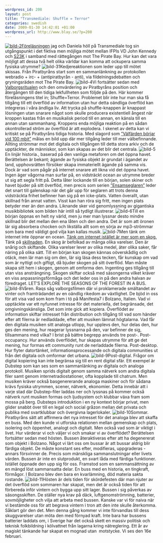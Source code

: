 ```yaml
--- 
wordpress_id: 208 
layout: post
title: "Transmediale: Shuffle = Terror" 
categories: swedish 
date: 2009-01-30 14:42:01 +01:00 
wordpress_url: http://www.blay.se/?p=208 
---
```


[](http://www.clubtransmediale.de/festival-09/day-program/day-schedule/29/lecture-shuffle-terror.html)[![bild-2](http://www.blay.se/wp-content/uploads/2009/01/bild-2.png "bild-2")](http://www.clubtransmediale.de/festival-09/day-program/day-schedule/29/lecture-shuffle-terror.html)[Föreläsningen](http://www.clubtransmediale.de/festival-09/day-program/day-schedule/29/lecture-shuffle-terror.html) jag och Daniela höll på Transmediale tog sin utgångspunkt i det fiktiva men möjliga mötet mellan IFPIs VD John Kennedy och [S23K](http://www.piratbyran.org/s23k) i samband med rättegången mot The Pirate Bay. Hur kan det vara möjligt att dessa två helt olika världar kan komma att ockupera samma fysiska utrymme? ![bild-31](http://www.blay.se/wp-content/uploads/2009/01/bild-31.png "bild-31")Kedjereaktionen som leder upp till mötet skissas. Från Piratbyråns start som en sammanlänkning av protokollen webradio + irc- + (antipiratbyrån - anti), via fildelningsdebatten och gryningsräden mot The Pirate Bay. ![bild-4](http://www.blay.se/wp-content/uploads/2009/01/bild-4.png "bild-4")Vi fortsätter sedan med [Valborgsritualen](http://www.piratbyran.org/valborg/) och den omvärdering av Piratbyråns position och återgången till den tidiga lekfullheten som följde på den. Här kommer föreläsningens titel in; Shuffle=Terror. Problemet blir inte hur man ska få tillgång till ett överflöd av information utan hur detta oändliga överflöd kan integreras i våra ändliga liv. Att trycka på shuffle-knappen är knappast lösningen utan snarare något som skulle producera existentiell ångest när kroppen kastas från en musikalisk period till en annan, en känsla till en annan utan sammanhang. Kroppens enda möjliga reaktion på en sådan okontrollerad ström av överflöd är att explodera. I skenet av detta kan vi kritiskt se på Piratbyråns tidiga historia. Med slagord som [”Välfärden börjar vid 100 mbit”](http://www.piratbyran.org/1maj) målas en bild upp där mer tillgång leder till mer välbefinnande. Allting strömmar mot det digitala och tillgången till detta stora arkiv och de upptäckter, de människor, som kan skapas av det blir det centrala. ![bild-5](http://www.blay.se/wp-content/uploads/2009/01/bild-5.png "bild-5")En linjär historia., baserad på den vanliga metaforen om det öppna havet. Berättelsen är bekant; ägande av fysiska objekt är grundat i ägandet av land, upphovsrätten försöker skapa immateriellt ägande på samma vis. Dock är vad som pågår på internet snarare att likna vid det öppna havet. Ingen äger vågorna man surfar på, en vidsträckt ocean av utrymme breder ut sig att segla fritt på. Detta låter lockande till en början, solen skiner och havet bjuder på sitt överflöd, men precis som serien [”Ensamseglaren”](http://www.youtube.com/watch?v=8K65G0QmPms) leder det snart till galenskap när det går upp för seglaren att trots denna vidsträckta frihet befinner han sig på en icke-plats. Vatten överallt, utan skillnad från annat vatten. Visst kan han röra sig fritt, men ingen plats betyder mer än den andra. Liknande sker vid genomlyssning av gigantiska musikbibliotek som bilden här intill så tydligt illustrerar. ![bild-6](http://www.blay.se/wp-content/uploads/2009/01/bild-6.png "bild-6")Till en början öppnas en helt ny värld, men ju mer man lyssnar desto mindre skillnad blir det mellan den ena låten och den andra. Det är som att öronen lär sig absorbera chocken och likställa allt som en sörja av mp3-strömmar som bara med väldigt god vilja kan kallas musik. ![bild-7](http://www.blay.se/wp-content/uploads/2009/01/bild-7.png "bild-7")Men tänk om internet inte öppnar en ocean. [Tänk om internet istället är mer som en skog.](http://www.bevarainternet.se) Tänk på [skillnaden](http://www.bevarainternet.se/bevara-internet/mellanspel). En skog är befolkad av många olika varelser. Den är snårig och skiftande. Olika varelser lever av olika medel, äter olika saker, får näring på olika sätt. Till en början kan skogen kännas oöverskådlig och otäck, men lär man sig om den, lär sig läsa dess tecken, får kunskap om vad som är nyttigt och giftigt, då bjuder skogen på sitt överflöd. Man måste skapa sitt hem i skogen, genom att omforma den. Ingenting ges tillgång till utan viss ansträngning. Skogen skiftar också med säsongerna vilket kräver en viss anpassningsförmåga och det leder oss in på den andra halvan av föredraget. LET’S EXPLORE THE SEASONS OF THE FOREST IN A BUS. ![bild-8](http://www.blay.se/wp-content/uploads/2009/01/bild-8.png "bild-8")Våren. Raqs såg valborgsfilmen där vi proklamerade smältandet av vinter och framträdandet av en oändlig rikedom av växtlighet. De bjöd in oss för att visa vad som kom fram i tö på Manifesta7 i Bolzano, Italien. Vad vi upptäckte var ett nyfunnet intresse för det materiella, det begränsade, det omgivningskänsliga. Det som inte gick att kopiera. Överflödet av information skiftar intresset från distribution och tillgång till vad som händer efter att filerna är nedladdade, efter att musiken lämnat högtalarna. Vad får den digitala musiken sitt analoga utlopp, hur upplevs den, hur delas den, hur ges den mening, hur reagerar lyssnarna på den, var befinner de sig, tillsammans med vilka? I brist på bättre begrepp används tre post-. Post-occupancy. Hur används överflödet, hur skapas utrymme för att ge det mening, hur formas ett community runt de nerladdade filerna. Post-desktop. Hur flyter datortänket, informationsprocessande och digitala communities ut från det digitala och omformar det urbana. ![bild-9](http://www.blay.se/wp-content/uploads/2009/01/bild-9.png "bild-9")Post-digital. Frågor om digital kopiering kan inte begränsa sig till en rent digital sfär. Ett exempel är Dubstep som kan ses som en sammanlänking av digitala och analoga protokoll. Musiken sprids digitalt genom samma nätverk som andra digitala filer samt genom internetradiostationer, ofta kopplade till chatrum. Men musiken kräver också basgenererande analoga maskiner och för sådana krävs fysiska utrymmen, scener, nätverk, ekonomier. Detta innebär att i varje stad där Dubstep-filer laddas ner och lyssnas på kommer också nätverk runt musiken formas och ljudsystem och klubbar växa fram som mossa på berg. Dubsteps introduktion i en ny kontext börjar privat, men glider snabbt över till en legal och social gråzon mellan det privata och publika med svartklubbar och övergivna lagerlokaler. ![bild-10](http://www.blay.se/wp-content/uploads/2009/01/bild-10.png "bild-10")Sommar. Piratbyråns sätt att affirmera det nya intresset för det analoga blev att skaffa en buss. Med den kunde vi utforska relationen mellan gemenskap och plats, isolering och öppenhet, analogt och digitalt. Men också vad som är viktigt i livet. Hur värderar vi och väljer vi och smakar vi av överflödet? Berättelsen fortsätter sedan med hösten. Bussen återaktiveras efter att ha degenererat som objekt i Bolzano. Något vi lärt oss om bussar är att bussar aldrig blir färdiga objekt. De måste konstant ses efter, modifieras, uppgraderas - annars försvinner de. Precis som mänskliga sammanslutningar eller livets värden. Bussen är inte en slutprodukt, en svart låda med färdiga funktioner. Istället öppnade den upp sig för oss. Framstod som en sammansättning av en mängd löst sammansatta delar. En buss med en historia, en tingkraft, förmågor. I Bolzano blev den bara en kvarlämning, död materia sakta rostande. ![bild-11](http://www.blay.se/wp-content/uploads/2009/01/bild-11.png "bild-11")Hösten är dels tiden för skördefesten där man njuter av det överflöd som sommaren har skapat, men det är också tiden för att förbereda inför vintern och bygga upp sitt lager. Bussen i sig påverkas av säsongsskiften. De ställer nya krav på däck, luftgenomströmning, batterier, sovmöjligheter och vilja att arbeta med bussen. Kanske var vi för naiva när vi bestämde oss för att begrava vintern i tron att den inte skulle återkomma. Såklart gör den det. Men denna gång kommer vi inte förvandlas till dess skuggvarelser utan möta den med förnyad kraft. Inte bara har bussens batterier laddats om, i Sverige har det också skett en massiv politisk och teknisk folkbildning i kölvattnet från lagarna kring nätreglering. Ett år av magiskt tänkande har skapat en mognad utan  motstycke. Vi ses den 16e februari. 
